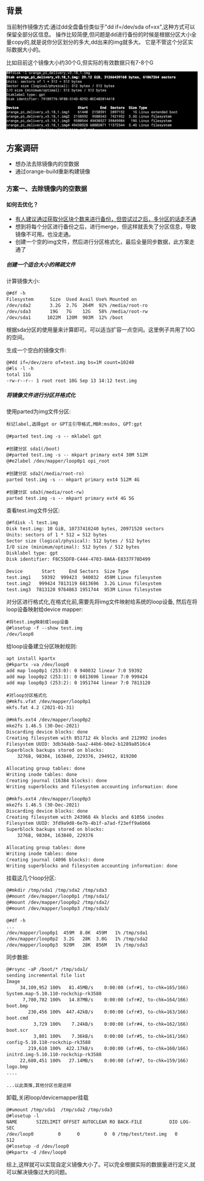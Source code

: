 ## 背景

当前制作镜像方式:通过dd全盘备份类似于"dd if=/dev/sda of=xx",这种方式可以保留全部分区信息。
操作比较简便,但问题是dd进行备份的时候是根据分区大小全量copy的,就是说你分区划分的多大,dd出来的img就多大。
它是不管这个分区实际数据大小的。

比如目前这个镜像大小约30个G,但实际的有效数据只有7-8个G

![30G-image](./images/image1.png)

## 方案调研

- 想办法去除镜像内的空数据
- 通过orange-build重新构建镜像

### 方案一、去除镜像内的空数据

#### 如何去优化？
- [有人建议通过获取分区块个数来进行备份，但尝试过之后，多分区的话走不通](https://askubuntu.com/questions/298033/i-use-dd-to-backup-my-ubuntu-but-the-backup-image-is-too-large)
- 想到将每个分区进行备份之后，进行merge，但这样就丢失了分区信息，导致镜像不可用。也没走通。
- 创建一个空的img文件，然后进行分区格式化，最后全量同步数据，此方案走通了

##### 创建一个适合大小的稀疏文件

计算镜像大小:
```shell
@#df -h
Filesystem      Size  Used Avail Use% Mounted on
/dev/sda2       3.2G  2.7G  264M  92% /media/root-ro
/dev/sda3       19G   7G    12G   58% /media/root-rw
/dev/sda1      1022M  120M  903M  12% /boot
```
根据sda分区的使用量来计算即可。可以适当扩容一点空间。这里例子共用了10G的空间。

生成一个空白的镜像文件:
```shell
@#dd if=/dev/zero of=test.img bs=1M count=10240
@#ls -l -h
total 11G
-rw-r--r-- 1 root root 10G Sep 13 14:12 test.img
```

##### 将镜像文件进行分区并格式化

使用parted为img文件分区:
```shell
标记label,选择gpt or GPT主引导格式,MBR:msdos, GPT:gpt

@#parted test.img -s -- mklabel gpt

#创建分区 sda1(/boot)
@#parted test.img -s -- mkpart primary ext4 30M 512M
@#e2label /dev/mapper/loop0p1 opi_root

#创建分区 sda2(/media/root-ro)
parted test.img -s -- mkpart primary ext4 512M 4G

#创建分区 sda3(/media/root-rw)
parted test.img -s -- mkpart primary ext4 4G 5G
```

查看test.img文件分区:
```shell
@#fdisk -l test.img
Disk test.img: 10 GiB, 10737418240 bytes, 20971520 sectors
Units: sectors of 1 * 512 = 512 bytes
Sector size (logical/physical): 512 bytes / 512 bytes
I/O size (minimum/optimal): 512 bytes / 512 bytes
Disklabel type: gpt
Disk identifier: F8C55DFB-C444-4703-8A6A-E8337F78D499

Device       Start     End Sectors  Size Type
test.img1    59392  999423  940032  459M Linux filesystem
test.img2   999424 7813119 6813696  3.2G Linux filesystem
test.img3  7813120 9764863 1951744  953M Linux filesystem
```

对分区进行格式化,在格式化前,需要先将img文件映射给系统的loop设备,
然后在将loop设备映射给device mapper:
```shell
#将test.img映射成loop设备
@#losetup -f --show test.img
/dev/loop0
```

给loop设备建立分区映射规则:
```shell
apt install kpartx
@#kpartx -va /dev/loop0
add map loop0p1 (253:0): 0 940032 linear 7:0 59392
add map loop0p2 (253:1): 0 6813696 linear 7:0 999424
add map loop0p3 (253:2): 0 1951744 linear 7:0 7813120

#对loop分区格式化
@#mkfs.vfat /dev/mapper/loop0p1
mkfs.fat 4.2 (2021-01-31)

@#mkfs.ext4 /dev/mapper/loop0p2
mke2fs 1.46.5 (30-Dec-2021)
Discarding device blocks: done
Creating filesystem with 851712 4k blocks and 212992 inodes
Filesystem UUID: 3db34abb-5aa2-44b6-b0e2-b1289a8516c4
Superblock backups stored on blocks:
	32768, 98304, 163840, 229376, 294912, 819200

Allocating group tables: done
Writing inode tables: done
Creating journal (16384 blocks): done
Writing superblocks and filesystem accounting information: done

@#mkfs.ext4 /dev/mapper/loop0p3
mke2fs 1.46.5 (30-Dec-2021)
Discarding device blocks: done
Creating filesystem with 243968 4k blocks and 61056 inodes
Filesystem UUID: 3fd9a9d8-6e7b-4b1f-a7ad-f23eff9a6b66
Superblock backups stored on blocks:
	32768, 98304, 163840, 229376

Allocating group tables: done
Writing inode tables: done
Creating journal (4096 blocks): done
Writing superblocks and filesystem accounting information: done
```

挂载这几个loop分区:
```shell
@#mkdir /tmp/sda1 /tmp/sda2 /tmp/sda3
@#mount /dev/mapper/loop0p1 /tmp/sda1/
@#mount /dev/mapper/loop0p2 /tmp/sda2/
@#mount /dev/mapper/loop0p3 /tmp/sda3/

@#df -h
...
/dev/mapper/loop0p1  459M  8.0K  459M   1% /tmp/sda1
/dev/mapper/loop0p2  3.2G   28K  3.0G   1% /tmp/sda2
/dev/mapper/loop0p3  920M   28K  856M   1% /tmp/sda3
```

同步数据:
```shell
@#rsync -aP /boot/* /tmp/sda1/
sending incremental file list
Image
     34,109,952 100%   81.45MB/s    0:00:00 (xfr#1, to-chk=165/166)
System.map-5.10.110-rockchip-rk3588
      7,780,782 100%   14.87MB/s    0:00:00 (xfr#2, to-chk=164/166)
boot.bmp
        230,456 100%  447.42kB/s    0:00:00 (xfr#3, to-chk=163/166)
boot.cmd
          3,729 100%    7.24kB/s    0:00:00 (xfr#4, to-chk=162/166)
boot.scr
          3,801 100%    7.36kB/s    0:00:00 (xfr#5, to-chk=161/166)
config-5.10.110-rockchip-rk3588
        219,610 100%  422.17kB/s    0:00:00 (xfr#6, to-chk=160/166)
initrd.img-5.10.110-rockchip-rk3588
     22,680,451 100%   27.14MB/s    0:00:00 (xfr#7, to-chk=159/166)
logo.bmp
....

...以此类推,其他分区也是这样
```

卸载,关闭loop/devicemapper挂载
```shell
@#umount /tmp/sda1  /tmp/sda2 /tmp/sda3
@#losetup -l
NAME       SIZELIMIT OFFSET AUTOCLEAR RO BACK-FILE          DIO LOG-SEC
/dev/loop0         0      0         0  0 /tmp/test/test.img   0     512
@#losetup -d /dev/loop0
@#kpartx -d /dev/loop0
```

综上,这样就可以实现自定义镜像大小了。可以完全根据实际的数据量进行定义,就可以解决镜像过大的问题。

